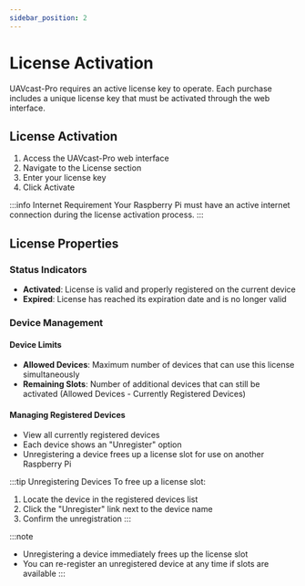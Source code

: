 ```yaml
---
sidebar_position: 2
---
```


# License Activation

UAVcast-Pro requires an active license key to operate. Each purchase includes a unique license key that must be activated through the web interface.

## License Activation

1. Access the UAVcast-Pro web interface
2. Navigate to the License section
3. Enter your license key
4. Click Activate

:::info Internet Requirement
Your Raspberry Pi must have an active internet connection during the license activation process.
:::

## License Properties

### Status Indicators
- **Activated**: License is valid and properly registered on the current device
- **Expired**: License has reached its expiration date and is no longer valid

### Device Management

#### Device Limits
- **Allowed Devices**: Maximum number of devices that can use this license simultaneously
- **Remaining Slots**: Number of additional devices that can still be activated (Allowed Devices - Currently Registered Devices)

#### Managing Registered Devices
- View all currently registered devices
- Each device shows an "Unregister" option
- Unregistering a device frees up a license slot for use on another Raspberry Pi

:::tip Unregistering Devices
To free up a license slot:
1. Locate the device in the registered devices list
2. Click the "Unregister" link next to the device name
3. Confirm the unregistration
:::

:::note
- Unregistering a device immediately frees up the license slot
- You can re-register an unregistered device at any time if slots are available
:::
